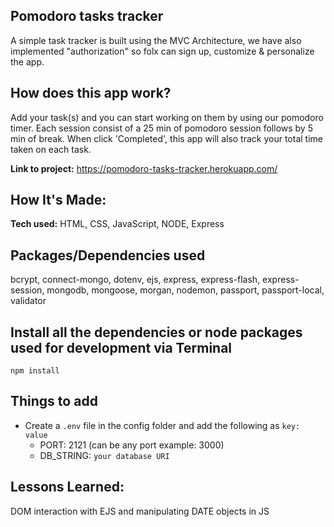 ## Pomodoro tasks tracker
A simple task tracker is built using the MVC Architecture, we have also implemented "authorization" so folx can sign up, customize & personalize the app.

## How does this app work?
Add your task(s) and you can start working on them by using our pomodoro timer. Each session consist of a 25 min of pomodoro session follows by 5 min of break. When click 'Completed', this app will also track your total time taken on each task.

**Link to project:** https://pomodoro-tasks-tracker.herokuapp.com/

## How It's Made:
**Tech used:** HTML, CSS, JavaScript, NODE, Express 

## Packages/Dependencies used 
bcrypt, connect-mongo, dotenv, ejs, express, express-flash, express-session, mongodb, mongoose, morgan, nodemon, passport, passport-local, validator

## Install all the dependencies or node packages used for development via Terminal
`npm install` 

## Things to add
- Create a `.env` file in the config folder and add the following as `key: value` 
  - PORT: 2121 (can be any port example: 3000) 
  - DB_STRING: `your database URI` 

## Lessons Learned:
DOM interaction with EJS and manipulating DATE objects in JS
